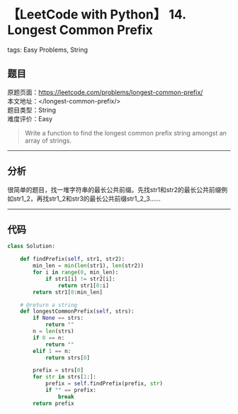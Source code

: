 # 【LeetCode with Python】 14. Longest Common Prefix
tags: Easy Problems, String

## 题目
原题页面：<https://leetcode.com/problems/longest-common-prefix/><br/>
本文地址：<<leetcode-with-python-domain>/longest-common-prefix/><br/>
题目类型：String<br/>
难度评价：Easy<br/>

> Write a function to find the longest common prefix string amongst an array of strings.<br/>

<!-- more -->

---
## 分析
很简单的题目，找一堆字符串的最长公共前缀。先找str1和str2的最长公共前缀例如str1_2，再找str1_2和str3的最长公共前缀str1_2_3……<br/>

---
## 代码
``` python
class Solution:

    def findPrefix(self, str1, str2):
        min_len = min(len(str1), len(str2))
        for i in range(0, min_len):
            if str1[i] != str2[i]:
                return str1[0:i]
        return str1[0:min_len]

    # @return a string
    def longestCommonPrefix(self, strs):
        if None == strs:
            return ""
        n = len(strs)
        if 0 == n:
            return ""
        elif 1 == n:
            return strs[0]

        prefix = strs[0]
        for str in strs[1:]:
            prefix = self.findPrefix(prefix, str)
            if "" == prefix:
                break
        return prefix
```

